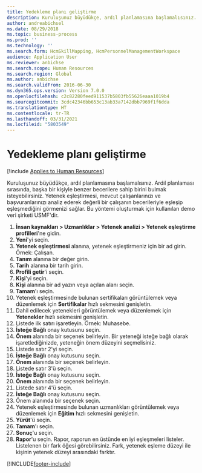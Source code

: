 ```yaml
---
title: Yedekleme planı geliştirme
description: Kuruluşunuz büyüdükçe, ardıl planlamasına başlamalısınız.
author: andreabichsel
ms.date: 08/29/2018
ms.topic: business-process
ms.prod: ''
ms.technology: ''
ms.search.form: HcmSkillMapping, HcmPersonnelManagementWorkspace
audience: Application User
ms.reviewer: anbichse
ms.search.scope: Human Resources
ms.search.region: Global
ms.author: anbichse
ms.search.validFrom: 2016-06-30
ms.dyn365.ops.version: Version 7.0.0
ms.openlocfilehash: c2c82280feed911537b5803fb55626eaaa1019b4
ms.sourcegitcommit: 3cdc42346bb653c13ab33a7142dbb7969f1f6dda
ms.translationtype: HT
ms.contentlocale: tr-TR
ms.lasthandoff: 03/31/2021
ms.locfileid: "5803549"
---
```

# <a name="develop-a-succession-plan"></a>Yedekleme planı geliştirme

[!include [Applies to Human Resources](../includes/applies-to-hr.md)]

Kuruluşunuz büyüdükçe, ardıl planlamasına başlamalısınız. Ardıl planlaması sırasında, başka bir kişiyle benzer becerilere sahip birini bulmak isteyebilirsiniz. Yetenek eşleştirmesi, mevcut çalışanlarınızı ve başvuranlarınızı analiz ederek değerli bir çalışanın becerileriyle eşleşip eşleşmediğini görmenizi sağlar. Bu yöntemi oluşturmak için kullanılan demo veri şirketi USMF'dir.

1. **İnsan kaynakları > Uzmanlıklar > Yetenek analizi > Yetenek eşleştirme profilleri**'ne gidin.
2. **Yeni**'yi seçin.
3. **Yetenek eşleştirmesi** alanına, yetenek eşleştirmeniz için bir ad girin. Örnek: Çalışan.
4. **Tanım** alanına bir değer girin.
5. **Tarih** alanına bir tarih girin.
6. **Profili getir**'i seçin.
7. **Kişi**'yi seçin.
8. **Kişi** alanına bir ad yazın veya açılan alanı seçin.
9. **Tamam**'ı seçin.
10. Yetenek eşleştirmesinde bulunan sertifikaları görüntülemek veya düzenlemek için **Sertifikalar** hızlı sekmesini genişletin.
11. Dahil edilecek yetenekleri görüntülemek veya düzenlemek için **Yetenekler** hızlı sekmesini genişletin.
12. Listede ilk satırı işaretleyin. Örnek: Muhasebe.
13. **İsteğe Bağlı** onay kutusunu seçin.
14. **Önem** alanında bir seçenek belirleyin. Bir yeteneği isteğe bağlı olarak işaretlediğinizde, yeteneğin önem düzeyini seçmelisiniz.  
15. Listede satır 2'yi seçin.
16. **İsteğe Bağlı** onay kutusunu seçin.
17. **Önem** alanında bir seçenek belirleyin.
18. Listede satır 3'ü seçin.
19. **İsteğe Bağlı** onay kutusunu seçin.
20. **Önem** alanında bir seçenek belirleyin.
21. Listede satır 4'ü seçin.
22. **İsteğe Bağlı** onay kutusunu seçin.
23. Önem alanında bir seçenek seçin.
24. Yetenek eşleştirmesinde bulunan uzmanlıkları görüntülemek veya düzenlemek için **Eğitim** hızlı sekmesini genişletin.
25. **Yürüt**'ü seçin.
26. **Tamam**'ı seçin.
27. **Sonuç**'u seçin.
28. **Rapor**'u seçin. Rapor, raporun en üstünde en iyi eşleşmeleri listeler. Listelenen bir fark öğesi görebilirsiniz. Fark, yetenek eşleme düzeyi ile kişinin yetenek düzeyi arasındaki farktır.  



[!INCLUDE[footer-include](../includes/footer-banner.md)]